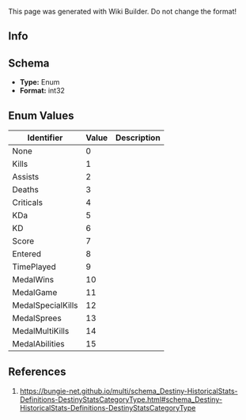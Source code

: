 <span class="wiki-builder">This page was generated with Wiki Builder. Do not change the format!</span>

## Info

## Schema
* **Type:** Enum
* **Format:** int32

## Enum Values
Identifier | Value | Description
---------- | ----- | -----------
None | 0 | 
Kills | 1 | 
Assists | 2 | 
Deaths | 3 | 
Criticals | 4 | 
KDa | 5 | 
KD | 6 | 
Score | 7 | 
Entered | 8 | 
TimePlayed | 9 | 
MedalWins | 10 | 
MedalGame | 11 | 
MedalSpecialKills | 12 | 
MedalSprees | 13 | 
MedalMultiKills | 14 | 
MedalAbilities | 15 | 

## References
1. https://bungie-net.github.io/multi/schema_Destiny-HistoricalStats-Definitions-DestinyStatsCategoryType.html#schema_Destiny-HistoricalStats-Definitions-DestinyStatsCategoryType
